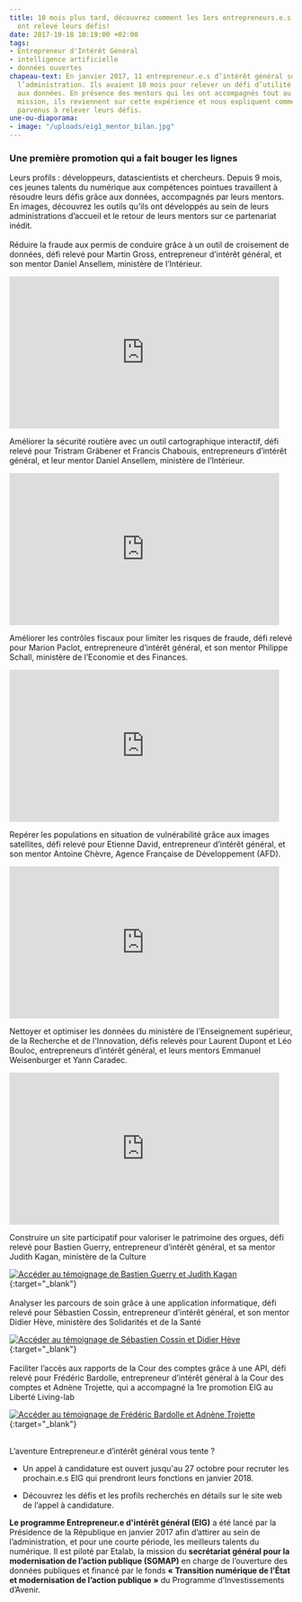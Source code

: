 ```yaml
---
title: 10 mois plus tard, découvrez comment les 1ers entrepreneurs.e.s d'intérêt général
  ont relevé leurs défis!
date: 2017-10-18 10:19:00 +02:00
tags:
- Entrepreneur d'Intérêt Général
- intelligence artificielle
- données ouvertes
chapeau-text: En janvier 2017, 11 entrepreneur.e.s d’intérêt général sont entrés dans
  l’administration. Ils avaient 10 mois pour relever un défi d’utilité publique grâce
  aux données. En présence des mentors qui les ont accompagnés tout au long de leur
  mission, ils reviennent sur cette expérience et nous expliquent comment ils sont
  parvenus à relever leurs défis.
une-ou-diaporama:
- image: "/uploads/eig1_mentor_bilan.jpg"
---
```


### Une première promotion qui a fait bouger les lignes 

Leurs profils : développeurs, datascientists et chercheurs. Depuis 9 mois, ces jeunes talents du numérique aux compétences pointues travaillent à résoudre leurs défis grâce aux données, accompagnés par leurs mentors. En images, découvrez les outils qu’ils ont développés au sein de leurs administrations d’accueil et le retour de leurs mentors sur ce partenariat inédit.
<br>
<br>
Réduire la fraude aux permis de conduire grâce à un outil de croisement de données, défi relevé pour Martin Gross, entrepreneur d’intérêt général, et son mentor Daniel Ansellem, ministère de l’Intérieur.

<iframe frameborder="0" width="480" height="270" src="https://www.dailymotion.com/embed/video/x64z3a0" allowfullscreen allow="autoplay"></iframe>

Améliorer la sécurité routière avec un outil cartographique interactif, défi relevé pour Tristram Gräbener et Francis Chabouis, entrepreneurs d’intérêt général, et leur mentor Daniel Ansellem, ministère de l’Intérieur.

<iframe frameborder="0" width="480" height="270" src="https://www.dailymotion.com/embed/video/x64z28u" allowfullscreen allow="autoplay"></iframe>

Améliorer les contrôles fiscaux pour limiter les risques de fraude, défi relevé pour Marion Paclot, entrepreneure d’intérêt général, et son mentor Philippe Schall, ministère de l’Economie et des Finances.

<iframe frameborder="0" width="480" height="270" src="https://www.dailymotion.com/embed/video/x64z39u" allowfullscreen allow="autoplay"></iframe>

Repérer les populations en situation de vulnérabilité grâce aux images satellites, défi relevé pour Etienne David, entrepreneur d’intérêt général, et son mentor Antoine Chèvre, Agence Française de Développement (AFD).

<iframe frameborder="0" width="480" height="270" src="https://www.dailymotion.com/embed/video/x64z39y" allowfullscreen allow="autoplay"></iframe>

Nettoyer et optimiser les données du ministère de l’Enseignement supérieur, de la Recherche et de l'Innovation, défis relevés pour Laurent Dupont et Léo Bouloc, entrepreneurs d’intérêt général, et leurs mentors Emmanuel Weisenburger et Yann Caradec.

<iframe frameborder="0" width="480" height="270" src="https://www.dailymotion.com/embed/video/x64z39w" allowfullscreen allow="autoplay"></iframe>

Construire un site participatif pour valoriser le patrimoine des orgues, défi relevé pour Bastien Guerry, entrepreneur d’intérêt général, et sa mentor Judith Kagan, ministère de la Culture

[![Accéder au témoignage de Bastien Guerry et Judith Kagan](/uploads/6.png)](https://www.dailymotion.com/video/x64z39q "Accéder au témoignage de Bastien Guerry et Judith Kagan"){:target="_blank"}
<br>
<br>
Analyser les parcours de soin grâce à une application informatique, défi relevé pour Sébastien Cossin, entrepreneur d’intérêt général, et son mentor Didier Hève, ministère des Solidarités et de la Santé

[![Accéder au témoignage de Sébastien Cossin et Didier Hève](/uploads/7.png)](https://www.dailymotion.com/video/x64z39z "Accéder au témoignage de Sébastien Cossin et Didier Hève"){:target="_blank"}
<br>
<br>
Faciliter l’accès aux rapports de la Cour des comptes grâce à une API, défi relevé pour Frédéric Bardolle, entrepreneur d’intérêt général à la Cour des comptes et Adnène Trojette, qui a accompagné la 1re promotion EIG au Liberté Living-lab

[![Accéder au témoignage de Frédéric Bardolle et Adnène Trojette](/uploads/8.png)](https://www.dailymotion.com/video/x64z39x "Accéder au témoignage de Frédéric Bardolle et Adnène Trojette"){:target="_blank"}
<br>
<br>

L’aventure Entrepreneur.e d’intérêt général vous tente ?

* Un appel à candidature est ouvert jusqu'au 27 octobre pour recruter les prochain.e.s EIG qui prendront leurs fonctions en janvier 2018.

* Découvrez les défis et les profils recherchés en détails sur le site web de l’appel à candidature.

**Le programme Entrepreneur.e d'intérêt général (EIG)** a été lancé par la Présidence de la République en janvier 2017 afin d’attirer au sein de l’administration, et pour une courte période, les meilleurs talents du numérique. Il est piloté par Etalab, la mission du **secrétariat général pour la modernisation de l’action publique (SGMAP)** en charge de l’ouverture des données publiques et financé par le fonds **« Transition numérique de l’État et modernisation de l’action publique »** du Programme d’Investissements d’Avenir.
